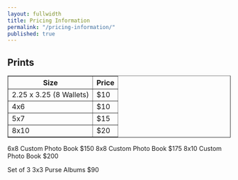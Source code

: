 ```yaml
---
layout: fullwidth
title: Pricing Information
permalink: "/pricing-information/"
published: true
---
```


## Prints

<html>
 <body>
  <table border="1">
   <tr>
    <th>Size</th>
    <th>Price</th>
   </tr>
   <tr>
    <td>2.25 x 3.25 (8 Wallets)</td>
    <td>$10</td>
   </tr>
   <tr>
    <td>4x6</td>
    <td>$10</td>
   </tr>
   <tr>
    <td>5x7</td>
    <td>$15</td>
    </tr>
   <tr>
    <td>8x10</td>
    <td>$20</td>
  </table>
 </body>
</html>


6x8 Custom Photo Book $150
8x8 Custom Photo Book $175
8x10 Custom Photo Book $200

Set of 3 3x3 Purse Albums $90